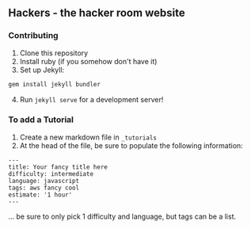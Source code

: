 ## Hackers - the hacker room website

### Contributing
1. Clone this repository
2. Install ruby (if you somehow don't have it)
3. Set up Jekyll:
```bash
gem install jekyll bundler
```
4. Run `jekyll serve` for a development server!

### To add a Tutorial
1. Create a new markdown file in `_tutorials`
2. At the head of the file, be sure to populate the following information:
```
---
title: Your fancy title here
difficulty: intermediate
language: javascript
tags: aws fancy cool
estimate: '1 hour'
---
```
... be sure to only pick 1 difficulty and language, but tags can be a list.

